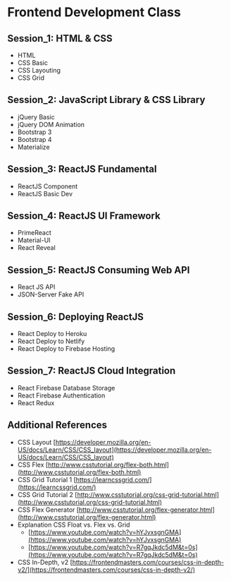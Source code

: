 # Frontend Development Class

## Session_1: HTML & CSS

- HTML
- CSS Basic
- CSS Layouting
- CSS Grid

## Session_2: JavaScript Library & CSS Library

- jQuery Basic
- jQuery DOM Animation
- Bootstrap 3
- Bootstrap 4
- Materialize

## Session_3: ReactJS Fundamental

- ReactJS Component
- ReactJS Basic Dev

## Session_4: ReactJS UI Framework

- PrimeReact
- Material-UI
- React Reveal

## Session_5: ReactJS Consuming Web API

- React JS API
- JSON-Server Fake API

## Session_6: Deploying ReactJS

- React Deploy to Heroku
- React Deploy to Netlify
- React Deploy to Firebase Hosting

## Session_7: ReactJS Cloud Integration

- React Firebase Database Storage
- React Firebase Authentication
- React Redux

## Additional References

- CSS Layout [https://developer.mozilla.org/en-US/docs/Learn/CSS/CSS_layout](https://developer.mozilla.org/en-US/docs/Learn/CSS/CSS_layout)
- CSS Flex [http://www.csstutorial.org/flex-both.html](http://www.csstutorial.org/flex-both.html)
- CSS Grid Tutorial 1 [https://learncssgrid.com/](https://learncssgrid.com/)
- CSS Grid Tutorial 2 [http://www.csstutorial.org/css-grid-tutorial.html](http://www.csstutorial.org/css-grid-tutorial.html)
- CSS Flex Generator [http://www.csstutorial.org/flex-generator.html](http://www.csstutorial.org/flex-generator.html)
- Explanation CSS Float vs. Flex vs. Grid
  - [https://www.youtube.com/watch?v=hYJvxsgnGMA](https://www.youtube.com/watch?v=hYJvxsgnGMA)
  - [https://www.youtube.com/watch?v=R7gqJkdc5dM&t=0s](https://www.youtube.com/watch?v=R7gqJkdc5dM&t=0s)
- CSS In-Depth, v2 [https://frontendmasters.com/courses/css-in-depth-v2/](https://frontendmasters.com/courses/css-in-depth-v2/)
